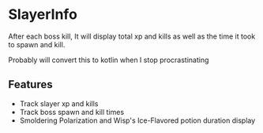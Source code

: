 # SlayerInfo
After each boss kill, It will display total xp and kills as well as the time it took to spawn and kill.

Probably will convert this to kotlin when I stop procrastinating 

## Features
* Track slayer xp and kills
* Track boss spawn and kill times
* Smoldering Polarization and Wisp's Ice-Flavored potion duration display

